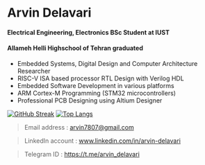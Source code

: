 Arvin Delavari
======================================
#### Electrical Engineering, Electronics BSc Student at IUST
#### Allameh Helli Highschool of Tehran graduated

- Embedded Systems, Digital Design and Computer Architecture Researcher
- RISC-V ISA based processor RTL Design with Verilog HDL
- Embedded Software Development in various platforms
- ARM Cortex-M Programming (STM32 microcontrollers)
- Professional PCB Designing using Altium Designer


[![GitHub Streak](https://streak-stats.demolab.com?user=ArvinDelavari&theme=highcontrast&hide_border=true)](https://git.io/streak-stats)
[![Top Langs](https://github-readme-stats.vercel.app/api/top-langs/?username=ArvinDelavari&layout=compact&theme=highcontrast&hide_border=true&langs_count=8)](https://github.com/anuraghazra/github-readme-stats)

> Email address    : arvin7807@gmail.com

> LinkedIn account : www.linkedin.com/in/arvin-delavari

> Telegram  ID     : https://t.me/arvin_delavari
